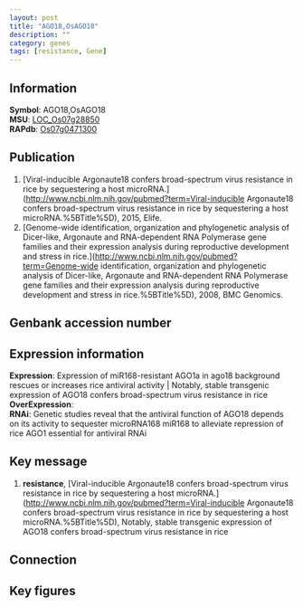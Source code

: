 ```yaml
---
layout: post
title: "AGO18,OsAGO18"
description: ""
category: genes
tags: [resistance, Gene]
---
```


## Information
__Symbol__: AGO18,OsAGO18  
__MSU__: [LOC_Os07g28850](http://rice.plantbiology.msu.edu/cgi-bin/ORF_infopage.cgi?orf=LOC_Os07g28850)  
__RAPdb__: [Os07g0471300](http://rapdb.dna.affrc.go.jp/viewer/gbrowse_details/irgsp1?name=Os07g0471300)  

## Publication
1. [Viral-inducible Argonaute18 confers broad-spectrum virus resistance in rice by sequestering a host microRNA.](http://www.ncbi.nlm.nih.gov/pubmed?term=Viral-inducible Argonaute18 confers broad-spectrum virus resistance in rice by sequestering a host microRNA.%5BTitle%5D), 2015, Elife.
2. [Genome-wide identification, organization and phylogenetic analysis of Dicer-like, Argonaute and RNA-dependent RNA Polymerase gene families and their expression analysis during reproductive development and stress in rice.](http://www.ncbi.nlm.nih.gov/pubmed?term=Genome-wide identification, organization and phylogenetic analysis of Dicer-like, Argonaute and RNA-dependent RNA Polymerase gene families and their expression analysis during reproductive development and stress in rice.%5BTitle%5D), 2008, BMC Genomics.

## Genbank accession number

## Expression information
__Expression__: Expression of miR168-resistant AGO1a in ago18 background rescues or increases rice antiviral activity |  Notably, stable transgenic expression of AGO18 confers broad-spectrum virus resistance in rice  
__OverExpression__:  
__RNAi__: Genetic studies reveal that the antiviral function of AGO18 depends on its activity to sequester microRNA168 miR168 to alleviate repression of rice AGO1 essential for antiviral RNAi  

## Key message
1. __resistance__, [Viral-inducible Argonaute18 confers broad-spectrum virus resistance in rice by sequestering a host microRNA.](http://www.ncbi.nlm.nih.gov/pubmed?term=Viral-inducible Argonaute18 confers broad-spectrum virus resistance in rice by sequestering a host microRNA.%5BTitle%5D),  Notably, stable transgenic expression of AGO18 confers broad-spectrum virus resistance in rice

## Connection

## Key figures


